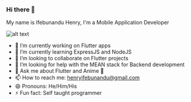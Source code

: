 ### Hi there 👋

My name is Ifebunandu Henry, I'm a Mobile Application Developer


![alt text](https://avatars.githubusercontent.com/u/54851623?v=4)

<!--
**maykhid/maykhid** is a ✨ _special_ ✨ repository because its `README.md` (this file) appears on your GitHub profile.

Here are some ideas to get you started:

- 🔭 I’m currently working on ...
- 🌱 I’m currently learning ExpressJS and NodeJS
- 👯 I’m looking to collaborate on Flutter projects
- 🤔 I’m looking for help with MEAN the stack for Backend development
- 💬 Ask me about Flutter and Anime - 🌝
- 📫 How to reach me: henryifebunandu@gmail.com
- 😄 Pronouns: He/Him/His
- ⚡ Fun fact: Self taught programmer
-->
- 🔭 I’m currently working on Flutter apps
- 🌱 I’m currently learning ExpressJS and NodeJS
- 👯 I’m looking to collaborate on Flutter projects
- 🤔 I’m looking for help with the MEAN stack for Backend development
- 💬 Ask me about Flutter and Anime 🌝
- 📫 How to reach me: henryifebunandu@gmail.com
- 😄 Pronouns: He/Him/His
- ⚡ Fun fact: Self taught programmer

